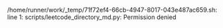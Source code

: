 /home/runner/work/_temp/71f72ef4-66cb-4947-8017-043e487ac659.sh: line 1: scripts/leetcode_directory_md.py: Permission denied
